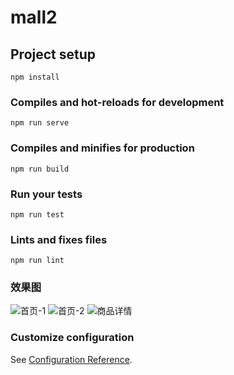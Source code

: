 # mall2

## Project setup
```
npm install
```

### Compiles and hot-reloads for development
```
npm run serve
```

### Compiles and minifies for production
```
npm run build
```

### Run your tests
```
npm run test
```

### Lints and fixes files
```
npm run lint
```
### 效果图
![首页-1](http://m.qpic.cn/psc?/V11fyEKe3iAPlm/JrH0YF1q0ixQX3HL9y*6kvJ1CcHLdZ08LHs98Hzgw1.eIo0eXNdnrNbndM*5MOkwuY4Wsbw28a8RThfOMscJTg!!/mnull&bo=PwE0AgAAAAADByo!&rf=photolist&t=5)
![首页-2](http://m.qpic.cn/psc?/V11fyEKe3iAPlm/lX1BhdNAWy*lo8EgHnGEzrHCaKiyGXK3iXyOTEJ3YMcAwf3pN31WapaS*MRHWTFtJM13ZI2NMJhjK5b6BYePJqPoMzu8CMcJu178VD468KM!/b&bo=QQE5AgAAAAADJ3k!&rf=viewer_4)
![商品详情](http://m.qpic.cn/psc?/V11fyEKe3iAPlm/lX1BhdNAWy*lo8EgHnGEzrtTajjoDTYTsnIzgcFkn3Tg5TNOBjBy2sEbln4k*IqSVNtI685zbUbsKyWHhPtkxN8XX5NFU3QDOSKtacpnJRg!/b&bo=QQE5AgAAAAADJ3k!&rf=viewer_4)
### Customize configuration
See [Configuration Reference](https://cli.vuejs.org/config/).
